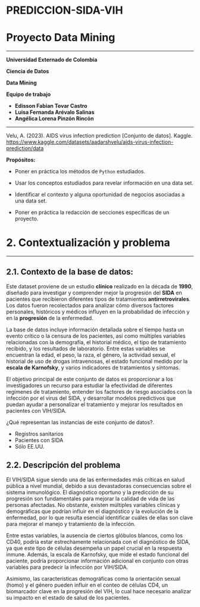 # PREDICCION-SIDA-VIH
# Proyecto Data Mining 
****
**Universidad Externado de Colombia**

**Ciencia de Datos**

**Data Mining**

**Equipo de trabajo**
   - **Edisson Fabian Tovar Castro**
   - **Luisa Fernanda Arévalo Salinas**
   - **Angélica Lorena Pinzón Rincón**
****
Velu, A. (2023). AIDS virus infection prediction [Conjunto de datos]. Kaggle. https://www.kaggle.com/datasets/aadarshvelu/aids-virus-infection-prediction/data

**Propósitos:**

* Poner en práctica los métodos de `Python` estudiados.

* Usar los conceptos estudiados para revelar información en una data set.

* Identificar el contexto y alguna oportunidad de negocios asociadas a una data set.

* Poner en práctica la redacción de secciones específicas de un proyecto.

# 2. Contextualización y problema
****

##  2.1. Contexto de la base de datos:
Este dataset proviene de un estudio **clínico** realizado en la década de **1990**, diseñado para investigar y comprender mejor la progresión del **SIDA** en pacientes que recibieron diferentes tipos de tratamientos **antirretrovirales**. Los datos fueron recolectados para analizar cómo diversos factores personales, históricos y médicos influyen en la probabilidad de infección y en la **progresión** de la enfermedad.

La base de datos incluye información detallada sobre el tiempo hasta un evento crítico o la censura de los pacientes, así como múltiples variables relacionadas con la demografía, el historial médico, el tipo de tratamiento recibido, y los resultados de laboratorio. Entre estas variables se encuentran la edad, el peso, la raza, el género, la actividad sexual, el historial de uso de drogas intravenosas, el estado funcional medido por la **escala de Karnofsky**, y varios indicadores de tratamientos y síntomas.

El objetivo principal de este conjunto de datos es proporcionar a los investigadores un recurso para estudiar la efectividad de diferentes regímenes de tratamiento, entender los factores de riesgo asociados con la infección por el virus del SIDA, y desarrollar modelos predictivos que puedan ayudar a personalizar el tratamiento y mejorar los resultados en pacientes con VIH/SIDA.

¿Qué representan las instancias de este conjunto de datos?.
- Registros sanitarios
- Pacientes con SIDA
- Sólo EE.UU.

## 2.2. Descripción del problema
El VIH/SIDA sigue siendo una de las enfermedades más críticas en salud pública a nivel mundial, debido a sus devastadoras consecuencias sobre el sistema inmunológico. El diagnóstico oportuno y la predicción de su progresión son fundamentales para mejorar la calidad de vida de las personas afectadas. No obstante, existen múltiples variables clínicas y demográficas que podrían influir en el diagnóstico y la evolución de la enfermedad, por lo que resulta esencial identificar cuáles de ellas son clave para mejorar el manejo y tratamiento de la infección.

Entre estas variables, la ausencia de ciertos glóbulos blancos, como los CD40, podría estar estrechamente relacionada con el diagnóstico de SIDA, ya que este tipo de células desempeña un papel crucial en la respuesta inmune. Además, la escala de Karnofsky, que mide el estado funcional del paciente, podría proporcionar información adicional en conjunto con otras variables para predecir la infección por VIH/SIDA.

Asimismo, las características demográficas como la orientación sexual (homo) y el género pueden influir en el conteo de células CD4, un biomarcador clave en la progresión del VIH, lo cual hace necesario analizar su impacto en el estado de salud de los pacientes.

